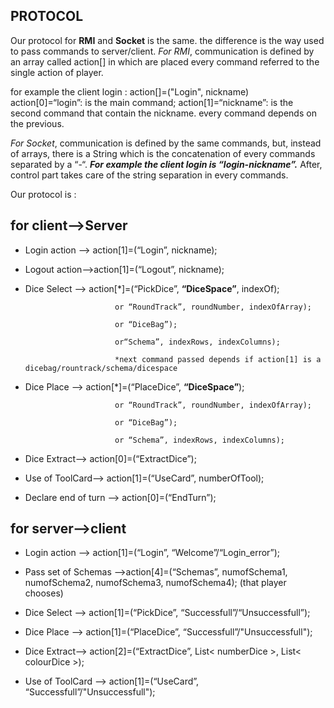 ## PROTOCOL


Our protocol for **RMI**  and **Socket** is the same. the difference is the way used to pass commands to server/client.
*For RMI*, communication is defined by an array called action[] in which are placed every command referred to the single action of player. 


for example the client login : 
action[]=("Login", nickname)  
	action[0]=“login”: is the main command;
	action[1]=“nickname”: is the second command that contain the nickname. every command depends on the previous.


*For Socket*, communication is defined by the same commands, but, instead of arrays, there is a String which is the concatenation of every commands separated by a “-“.
***For example the client login is “login-nickname”.***
After, control part takes care of the string separation in every commands.



Our protocol is :

## for client—>Server



- Login action —> action[1]=(“Login”, nickname);

- Logout action—>action[1]=(“Logout”, nickname);

- Dice Select —> action[*]=(“PickDice”, **“DiceSpace”**, indexOf);

					      or “RoundTrack”, roundNumber, indexOfArray);
							 
					      or “DiceBag”);
							 
					      or“Schema”, indexRows, indexColumns); 
					      
					      *next command passed depends if action[1] is a dicebag/rountrack/schema/dicespace

- Dice Place —> action[*]=(“PlaceDice”, **“DiceSpace”**);

					      or “RoundTrack”, roundNumber, indexOfArray);
					      
					      or “DiceBag”);
							 
					      or “Schema”, indexRows, indexColumns); 
							 

- Dice Extract—> action[0]=(“ExtractDice”);


- Use of ToolCard—> action[1]=(“UseCard”, numberOfTool);


- Declare end of turn —> action[0]=(“EndTurn”);



## for server—>client

- Login action —> action[1]=(“Login”, “Welcome”/“Login_error”);
							


- Pass set of Schemas —>action[4]=(“Schemas”, numofSchema1, numofSchema2, numofSchema3, numofSchema4);
(that player chooses) 


- Dice Select —> action[1]=(“PickDice”, “Successfull”/“Unsuccessfull”);
				    
							


- Dice Place —> action[1]=(“PlaceDice”, “Successfull”/"Unsuccessfull");
					
							

- Dice Extract—> action[2]=(“ExtractDice”, List< numberDice >, List< colourDice >);


- Use of ToolCard —> action[1]=(“UseCard”, “Successfull”/"Unsuccessfull");
					
							
